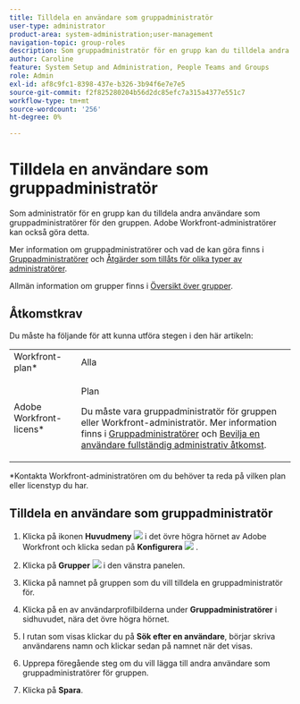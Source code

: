 ```yaml
---
title: Tilldela en användare som gruppadministratör
user-type: administrator
product-area: system-administration;user-management
navigation-topic: group-roles
description: Som gruppadministratör för en grupp kan du tilldela andra användare som gruppadministratörer för den gruppen. Adobe Workfront-administratörer kan också göra detta.
author: Caroline
feature: System Setup and Administration, People Teams and Groups
role: Admin
exl-id: af8c9fc1-8398-437e-b326-3b94f6e7e7e5
source-git-commit: f2f825280204b56d2dc85efc7a315a4377e551c7
workflow-type: tm+mt
source-wordcount: '256'
ht-degree: 0%

---
```


# Tilldela en användare som gruppadministratör

Som administratör för en grupp kan du tilldela andra användare som gruppadministratörer för den gruppen. Adobe Workfront-administratörer kan också göra detta.

Mer information om gruppadministratörer och vad de kan göra finns i [Gruppadministratörer](../../../administration-and-setup/manage-groups/group-roles/group-administrators.md) och [Åtgärder som tillåts för olika typer av administratörer](../../../administration-and-setup/manage-groups/group-roles/group-actions-allowed-different-types-admins.md).

Allmän information om grupper finns i [Översikt över grupper](../../../administration-and-setup/manage-groups/groups-overview/groups.md).

## Åtkomstkrav

Du måste ha följande för att kunna utföra stegen i den här artikeln:

<table style="table-layout:auto"> 
 <col> 
 <col> 
 <tbody> 
  <tr> 
   <td role="rowheader">Workfront-plan*</td> 
   <td>Alla</td> 
  </tr> 
  <tr> 
   <td role="rowheader">Adobe Workfront-licens*</td> 
   <td> <p>Plan </p> <p>Du måste vara gruppadministratör för gruppen eller Workfront-administratör. Mer information finns i <a href="../../../administration-and-setup/manage-groups/group-roles/group-administrators.md" class="MCXref xref">Gruppadministratörer</a> och <a href="../../../administration-and-setup/add-users/configure-and-grant-access/grant-a-user-full-administrative-access.md" class="MCXref xref">Bevilja en användare fullständig administrativ åtkomst</a>.</p> </td> 
  </tr> 
 </tbody> 
</table>

&#42;Kontakta Workfront-administratören om du behöver ta reda på vilken plan eller licenstyp du har.

## Tilldela en användare som gruppadministratör

1. Klicka på ikonen **Huvudmeny** ![](assets/main-menu-icon.png) i det övre högra hörnet av Adobe Workfront och klicka sedan på **Konfigurera** ![](assets/gear-icon-settings.png) .

1. Klicka på **Grupper** ![](assets/groups-icon.png) i den vänstra panelen.

1. Klicka på namnet på gruppen som du vill tilldela en gruppadministratör för.
1. Klicka på en av användarprofilbilderna under **Gruppadministratörer** i sidhuvudet, nära det övre högra hörnet.
1. I rutan som visas klickar du på **Sök efter en användare**, börjar skriva användarens namn och klickar sedan på namnet när det visas.
1. Upprepa föregående steg om du vill lägga till andra användare som gruppadministratörer för gruppen.
1. Klicka på **Spara**.
